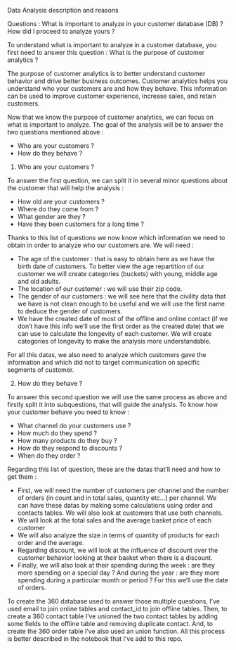 Data Analysis description and reasons 

Questions : What is important to analyze in your customer database (DB) ? How did I proceed to analyze
yours ?


To understand what is important to analyze in a customer database, you first need to answer
this question : What is the purpose of customer analytics ?


The purpose of customer analytics is to better understand customer behavior and drive
better business outcomes. Customer analytics helps you understand who your
customers are and how they behave. This information can be used to improve customer
experience, increase sales, and retain customers.


Now that we know the purpose of customer analytics, we can focus on what is important to
analyze. The goal of the analysis will be to answer the two questions mentioned above :
- Who are your customers ?
- How do they behave ?


1. Who are your customers ?


To answer the first question, we can split it in several minor questions about the customer
that will help the analysis :
- How old are your customers ?
- Where do they come from ?
- What gender are they ?
- Have they been customers for a long time ?


Thanks to this list of questions we now know which information we need to obtain in order to
analyze who our customers are. We will need :
- The age of the customer : that is easy to obtain here as we have the birth date of
customers. To better view the age repartition of our customer we will create
categories (buckets) with young, middle age and old adults.
- The location of our customer : we will use their zip code.
- The gender of our customers : we will see here that the civility data that we have is
not clean enough to be useful and we will use the first name to deduce the gender of
customers.
- We have the created date of most of the offline and online contact (if we don’t have
this info we’ll use the first order as the created date) that we can use to calculate the
longevity of each customer. We will create categories of longevity to make the
analysis more understandable.


For all this datas, we also need to analyze which customers gave the information and which
did not to target communication on specific segments of customer.


2. How do they behave ?


To answer this second question we will use the same process as above and firstly split it into
subquestions, that will guide the analysis. To know how your customer behave you need to
know :
- What channel do your customers use ?
- How much do they spend ?
- How many products do they buy ?
- How do they respond to discounts ?
- When do they order ?


Regarding this list of question, these are the datas that’ll need and how to get them :
- First, we will need the number of customers per channel and the number of orders
(in count and in total sales, quantity etc…) per channel. We can have these datas by
making some calculations using order and contacts tables. We will also look at
customers that use both channels.
- We will look at the total sales and the average basket price of each customer
- We will also analyze the size in terms of quantity of products for each order and the
average.
- Regarding discount, we will look at the influence of discount over the customer
behavior looking at their basket when there is a discount.
- Finally, we will also look at their spending during the week : are they more spending
on a special day ? And during the year : are they more spending during a particular
month or period ? For this we’ll use the date of orders.


To create the 360 database used to answer those multiple questions, I’ve used email to join
online tables and contact_id to join offline tables. Then, to create a 360 contact table I’ve
unioned the two contact tables by adding some fields to the offline table and removing
duplicate contact. And, to create the 360 order table I’ve also used an union function. All this
process is better described in the notebook that I’ve add to this repo.

